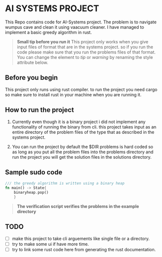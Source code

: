 # AI SYSTEMS PROJECT
This Repo contains code for AI-Systems project. The problem is to navigate
wumpus cave and clean it using vaacuum cleaner. I have managed to implement
a basic greedy algorithm in rust.

> **Small tip before you run it**
> This project only works when you give input files of format that are in the systems project.
> so if you run the code please make sure that you run the problems files of that format.
> You can change the element to *tip* or *warning* by renaming the style attribute below.

## Before you begin
This project only runs using rust compiler. to run the project you need cargo 
so make sure to install rust in your machine when you are running it.

## How to run the project
1. Currently even though it is a binary project i did not implement any functionality
of running the binary from cli. this project takes input as an entire directory of the
problem files of the type that as described in the systems project.

2. You can run the project by default the $DIR problems is hard coded so as long as you put
all the problem files into the problems directory and run the project you will get the solution
files in the solutions directory.

## Sample sudo code
````Rust
/// the greedy algorithm is written using a binary heap
fn main() -> State{
    binaryheap.pop()
    }
````
> **The verification script verifies the problems in the example directory**
## TODO
* [ ] make this project to take cli arguements like single file or a directory.
* [ ] try to make some ui if have more time.
* [ ] try to link some rust code here from generating the rust documentation.
